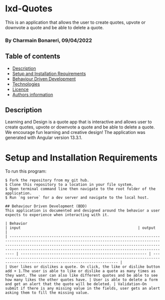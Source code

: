 # lxd-Quotes

This is an application that allows the user to create quotes, upvote or downvote a quote and be able to delete a quote.

### By Charmain Bonareri, 09/04/2022

## Table of contents
* [Description](#description)
* [Setup and Installation Requirements](#setup)
* [Behaviour Driven Development](#BDD)
* [Technologies](#technologies)
* [Licence](#licence)
* [Authors information](#contact)

## Description

Learning and Design is a quote app that is interactive and allows user to create quotes, upvote or downvote a quote and be able to delete a quote. We encourage fun learning and creative design! The application was generated with Angular version 13.3.1.

# Setup and Installation Requirements
To run this program:

```
$ Fork the repository from my git hub.
$ Clone this repository to a location in your file system.
$ Open terminal command line then navigate to the root folder of the application.
$ Run `ng serve` for a dev server and navigate to the local host.

## Behaviour Driven Development (BDD)
This application is documented and designed around the behavior a user expects to experience when interacting with it.

| Behavior                                                                                                                                                                                                                                                                                   | input                                                     | output                                                                                                                       |
| ------------------------------------------------------------------------------------------------------------------------------------------------------------------------------------------------------------------------------------------------------------------------------------------ | --------------------------------------------------------- | ---------------------------------------------------------------------------------------------------------------------------- |
| User likes or dislikes a quote. On click, the like or dislike button add + 1.The user is able to like or dislike a quote as many times as they want. The user can also like different quotes and be able to see how many likes the other quotes have. | User is able to delete a form and get an alert that the quote will be deleted. | Validation-On submit if there is any missing value in the fields, user gets an alert asking them to fill the missing value. 

